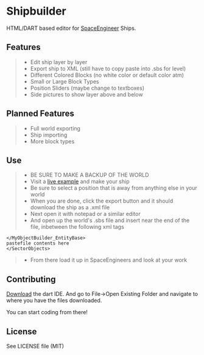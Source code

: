 # Shipbuilder

HTML/DART based editor for [SpaceEngineer](http://www.spaceengineersgame.com/) Ships.

## Features
> * Edit ship layer by layer
> * Export ship to XML (still have to copy paste into .sbs for level)
> * Different Colored Blocks (no white color or default color atm)
> * Small or Large Block Types
> * Position Sliders (maybe change to textboxes)
> * Side pictures to show layer above and below

## Planned Features
> * Full world exporting
> * Ship importing
> * More block types

## Use
> * BE SURE TO MAKE A BACKUP OF THE WORLD
> * Visit a [live example](https://dl.dropboxusercontent.com/u/45992589/shipbuilder/shipbuilder.html) and make your ship
> * Be sure to select a position that is away from anything else in your world
> * When you are done, click the export button and it should download the ship as a .xml file
> * Next open it with notepad or a similar editor
> * And open up the world's .sbs file and insert near the end of the file, inbetween the following xml tags


    </MyObjectBuilder_EntityBase>
    pastefile contents here
    </SectorObjects>


> * From there load it up in SpaceEngineers and look at your work

  
## Contributing
[Download](https://www.dartlang.org/) the dart IDE. And go to File->Open Existing Folder and navigate to where you have the files downloaded.

You can start coding from there!

## License
See LICENSE file (MIT)